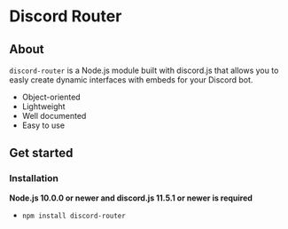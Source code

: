 # Discord Router

## About

```discord-router``` is a Node.js module built with discord.js that allows you to easly create dynamic interfaces with embeds for your Discord bot.
- Object-oriented
- Lightweight
- Well documented
- Easy to use

## Get started

### Installation

**Node.js 10.0.0 or newer and discord.js 11.5.1 or newer is required**
- ```npm install discord-router```